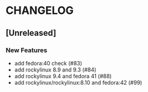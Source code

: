 # CHANGELOG

## [Unreleased]

### New Features

- add fedora:40 check (#83)
- add rockylinux 8.9 and 9.3 (#84)
- add rockylinux 9.4 and fedora 41 (#88)
- add rockylinux/rockylinux:8.10 and fedora:42 (#99)


